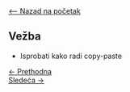 <link rel="stylesheet" href="/UNIX-beginner-course/assets/css/custom.css">

<div style="margin-bottom: 1em;">
  <a href="/UNIX-beginner-course/" class="button-nav">⟵ Nazad na početak</a>
</div>

## Vežba
* Isprobati kako radi copy-paste


<div class="nav-buttons-wrapper">
  <div class="nav-left">
    <a href="4_3-vim_insert_mode.html" class="button-nav">← Prethodna</a>
  </div>
  <div class="nav-right">
    <a href="5_1-permissions.html" class="button-nav">Sledeća →</a>
  </div>
</div>